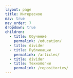 ```yaml
---
layout: page
title: Интересное
nav: true
nav_order: 7
dropdown: true
children:
  - title: Обучение
    permalink: /education/
  - title: divider
  - title: Публикации
    permalink: /articles/
  - title: divider
  - title: Технологии
    permalink: /repositories/
---
```

